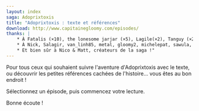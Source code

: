 ```yaml
---
layout: index
saga: Adoprixtoxis
title: "Adoprixtoxis : texte et références"
download: http://www.capitainegloomy.com/episodes/
thanks: |
    * À Fatalis (×10), the lonesome jarjar (×5), Lagile(×2), Tanguy (×2), DarkRaptor (×2), Draceinerre pour la retranscription écrite des épisodes ;
    * À Nick, Salagir, van_linh85, metal, gloomy2, michelepat, sawula, Pac, r.jamet5, Quentin Monget, zejuju, lys.vauthier, gaspard.philippe, jaf.duz, Sebastien Canat, sednem, Crocmagnon, petityacky, vincent.guidoux, metalontm, Marie Tavant, Marie Simatic, clo0610, dorigoluca, LaSerpiente, yeux-chat, gaugendre et les anonymes pour leurs ajouts ;
    * Et bien sûr à Nico & Matt, créateurs de la saga !"
---
```


Pour tous ceux qui souhaient suivre l'aventure d'Adoprixtoxis avec le texte, ou découvrir les petites références cachées de l'histoire... vous êtes au bon endroit !

Sélectionnez un épisode, puis commencez votre lecture.

Bonne écoute !

